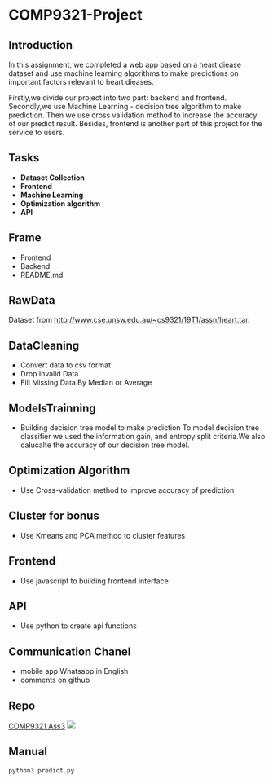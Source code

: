 # COMP9321-Project

## Introduction

In this assignment, we completed a web app based on a heart diease dataset and use machine learning algorithms to make predictions on important factors relevant to heart dieases.

Firstly,we divide our project into two part: backend and frontend.
Secondly,we use Machine Learning - decision tree algorithm to make prediction. 
Then we use cross validation method to increase the accuracy of our predict result.
Besides, frontend is another part of this project for the service to users. 
 
## Tasks
 - **Dataset Collection**
 - **Frontend**
 - **Machine Learning**
 - **Optimization algorithm**
 - **API**
 
## Frame
 - Frontend
 - Backend
 - README.md

## RawData
Dataset from http://www.cse.unsw.edu.au/~cs9321/19T1/assn/heart.tar.

## DataCleaning
 - Convert data to csv format
 - Drop Invalid Data
 - Fill Missing Data By Median or Average

## ModelsTrainning
 - Building decision tree model to make prediction
   To model decision tree classifier we used the information gain, and entropy split criteria.We also calucalte the accuracy of our decision tree model.

## Optimization Algorithm
 - Use Cross-validation method to improve accuracy of prediction

## Cluster for bonus
 - Use Kmeans and PCA method to cluster features
 
## Frontend
 - Use javascript to building frontend interface
 
## API
 - Use python to create api functions

## Communication Chanel
 - mobile app Whatsapp in English
 - comments on github

## Repo
[COMP9321 Ass3](https://github.com/MikeLiyantama/COMP9321-Project)
![](https://flic.kr/p/2epsBrN)

## Manual
```
python3 predict.py
```
